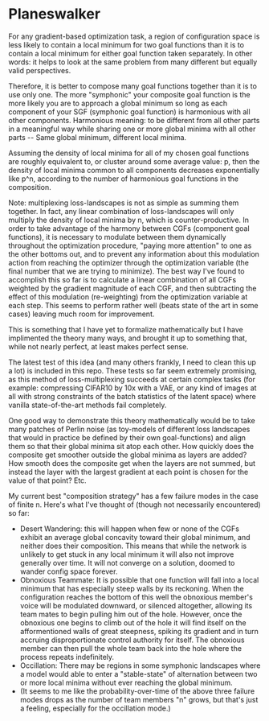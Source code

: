 # Planeswalker

For any gradient-based optimization task, a region of configuration space is less likely to contain
a local minimum for two goal functions than it is to contain a local minimum for either goal
function taken separately. In other words: it helps to look at the same problem from many different
but equally valid perspectives.

Therefore, it is better to compose many goal functions together than it is to use only one. The more
"symphonic" your composite goal function is the more likely you are to approach a global minimum so
long as each component of your SGF (symphonic goal function) is harmonious with all other
components. Harmonious meaning: to be different from all other parts in a meaningful way while
sharing one or more global minima with all other parts -- Same global minimum, different local
minima.

Assuming the density of local minima for all of my chosen goal functions are roughly equivalent to,
or cluster around some average value: p, then the density of local minima common to all components
decreases exponentially like p^n, according to the number of harmonious goal functions in the
composition.

Note: multiplexing loss-landscapes is not as simple as summing them together. In fact, any linear
combination of loss-landscapes will only multiply the density of local minima by n, which is
counter-productive. In order to take advantage of the harmony between CGFs (component goal
functions), it is necessary to modulate between them dynamically throughout the optimization
procedure, "paying more attention" to one as the other bottoms out, and to prevent any information
about this modulation action from reaching the optimizer through the optimization variable (the final
number that we are trying to minimize). The best way I've found to accomplish this so far is to
calculate a linear combination of all CGFs weighted by the gradient magnitude of each CGF, and then
subtracting the effect of this modulation (re-weighting) from the optimization variable at each
step. This seems to perform rather well (beats state of the art in some cases) leaving much room for
improvement.

This is something that I have yet to formalize mathematically but I have implimented the theory many
ways, and brought it up to something that, while not nearly perfect, at least makes perfect sense.

The latest test of this idea (and many others frankly, I need to clean this up a lot) is included in
this repo. These tests so far seem extremely promising, as this method of loss-multiplexing succeeds
at certain complex tasks (for example: compressing CIFAR10 by 10x with a VAE, or any kind of images
at all with strong constraints of the batch statistics of the latent space) where vanilla
state-of-the-art methods fail completely.

One good way to demonstrate this theory mathematically would be to take many patches of Perlin noise
(as toy-models of different loss landscapes that would in practice be defined by their own
goal-functions) and align them so that their global minima sit atop each other. How quickly does the
composite get smoother outside the global minima as layers are added? How smooth does the composite
get when the layers are not summed, but instead the layer with the largest gradient at each point is
chosen for the value of that point? Etc.

My current best "composition strategy" has a few failure modes in the case of finite n. Here's what I've
thought of (though not necessarily encountered) so far:

- Desert Wandering: this will happen when few or none of the CGFs exhibit an average global concavity
  toward their global minimum, and neither does their composition. This means that while the
network is unlikely to get stuck in any local minimum it will also not improve generally over time.
It will not converge on a solution, doomed to wander config space forever.
- Obnoxious Teammate: It is possible that one function will fall into a local minimum that has
  especially steep walls by its reckoning. When the configuration reaches the bottom of this well
the obnoxious member's voice will be modulated downward, or silenced altogether, allowing its team
mates to begin pulling him out of the hole. However, once the obnoxious one begins to climb out of
the hole it will find itself on the afformentioned walls of great steepness, spiking its gradient
and in turn accruing disproportionate control authority for itself. The obnoxious member
can then pull the whole team back into the hole where the process repeats indefinitely.
- Occillation: There may be regions in some symphonic landscapes where a model would able to enter
  a "stable-state" of alternation between two or more local minima without ever reaching the global
minimum.
- (It seems to me like the probability-over-time of the above three failure modes drops as the number
  of team members "n" grows, but that's just a feeling, especially for the occillation mode.)
